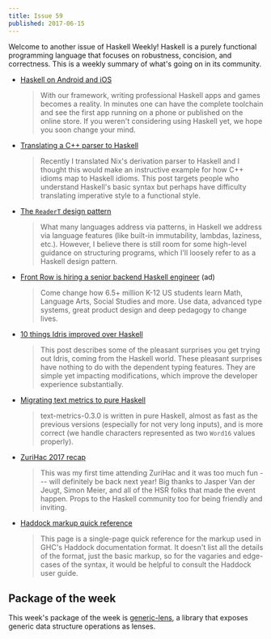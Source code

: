 ```yaml
---
title: Issue 59
published: 2017-06-15
---
```


Welcome to another issue of Haskell Weekly!
Haskell is a purely functional programming language that focuses on robustness, concision, and correctness.
This is a weekly summary of what's going on in its community.

-   [Haskell on Android and iOS](http://keera.co.uk/blog/2017/06/01/haskell-android-ios/)

    > With our framework, writing professional Haskell apps and games becomes a reality. In minutes one can have the complete toolchain and see the first app running on a phone or published on the online store. If you weren't considering using Haskell yet, we hope you soon change your mind.

-   [Translating a C++ parser to Haskell](http://www.haskellforall.com/2017/06/translating-c-parser-to-haskell.html)

    > Recently I translated Nix's derivation parser to Haskell and I thought this would make an instructive example for how C++ idioms map to Haskell idioms. This post targets people who understand Haskell's basic syntax but perhaps have difficulty translating imperative style to a functional style.

-   [The `ReaderT` design pattern](https://www.fpcomplete.com/blog/2017/06/readert-design-pattern)

    > What many languages address via patterns, in Haskell we address via language features (like built-in immutability, lambdas, laziness, etc.). However, I believe there is still room for some high-level guidance on structuring programs, which I'll loosely refer to as a Haskell design pattern.

-   [Front Row is hiring a senior backend Haskell engineer](https://frontrow.workable.com/j/463B843754) (ad)

    > Come change how 6.5+ million K-12 US students learn Math, Language Arts, Social Studies and more. Use data, advanced type systems, great product design and deep pedagogy to change lives.

-   [10 things Idris improved over Haskell](https://deque.blog/2017/06/14/10-things-idris-improved-over-haskell/)

    > This post describes some of the pleasant surprises you get trying out Idris, coming from the Haskell world. These pleasant surprises have nothing to do with the dependent typing features. They are simple yet impacting modifications, which improve the developer experience substantially.

-   [Migrating text metrics to pure Haskell](https://markkarpov.com/post/migrating-text-metrics.html)

    > text-metrics-0.3.0 is written in pure Haskell, almost as fast as the previous versions (especially for not very long inputs), and is more correct (we handle characters represented as two `Word16` values properly).

-   [ZuriHac 2017 recap](https://jship.github.io/posts/2017-06-11-zurihac-recap.html)

    > This was my first time attending ZuriHac and it was too much fun --- will definitely be back next year! Big thanks to Jasper Van der Jeugt, Simon Meier, and all of the HSR folks that made the event happen. Props to the Haskell community too for being friendly and inviting.

-   [Haddock markup quick reference](https://github.com/aisamanra/haddock-cheatsheet/blob/c3485d33e6bb42beb41c9768f6f8050eed4aaabc/haddocks.md#readme)

    > This page is a single-page quick reference for the markup used in GHC's Haddock documentation format. It doesn't list all the details of the format, just the basic markup, so for the vagaries and edge-cases of the syntax, it would be helpful to consult the Haddock user guide.

## Package of the week

This week's package of the week is [generic-lens](https://hackage.haskell.org/package/generic-lens-0.2.0.0),
a library that exposes generic data structure operations as lenses.
